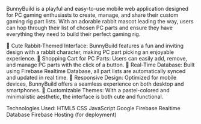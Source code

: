 BunnyBuild is a playful and easy-to-use mobile web application designed for PC gaming enthusiasts to create, manage, and share their custom gaming rig part lists. 
With an adorable rabbit mascot leading the way, users can hop through their list of chosen PC parts and ensure they have everything they need to build their perfect gaming rig.

🐰 Cute Rabbit-Themed Interface: BunnyBuild features a fun and inviting design with a rabbit character, making PC part picking an enjoyable experience.
🛒 Shopping Cart for PC Parts: Users can easily add, remove, and manage PC parts with the click of a button.
🔄 Real-Time Database: Built using Firebase Realtime Database, all part lists are automatically synced and updated in real time.
📱 Responsive Design: Optimized for mobile devices, BunnyBuild offers a seamless experience on both desktop and smartphones.
🌈 Customizable Themes: With a pastel-colored and minimalistic aesthetic, the interface is both cute and functional.


Technologies Used:
HTML5
CSS
JavaScript
Google Firebase Realtime Database
Firebase Hosting (for deployment)


